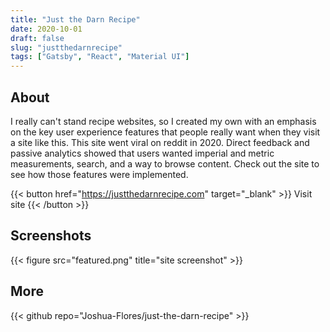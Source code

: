 ```yaml
---
title: "Just the Darn Recipe"
date: 2020-10-01
draft: false
slug: "justthedarnrecipe"
tags: ["Gatsby", "React", "Material UI"]
---
```


## About

I really can't stand recipe websites, so I created my own with an emphasis on the key user experience features that people really want when they visit a site like this. This site went viral on reddit in 2020. Direct feedback and passive analytics showed that users wanted imperial and metric measurements, search, and a way to browse content. Check out the site to see how those features were implemented.

{{< button href="https://justthedarnrecipe.com" target="_blank" >}}
Visit site
{{< /button >}}

## Screenshots

{{< figure src="featured.png" title="site screenshot" >}}

## More

{{< github repo="Joshua-Flores/just-the-darn-recipe" >}}
